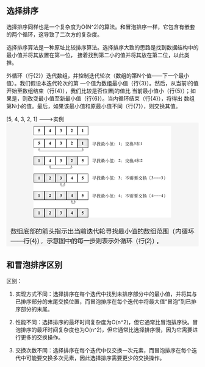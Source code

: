 ## 选择排序
选择排序同样也是一个复杂度为O(N^2)的算法。和冒泡排序一样，它包含有嵌套的两个循环，这导致了二次方的复杂度。

选择排序算法是一种原址比较排序算法。选择排序大致的思路是找到数据结构中的最小值并将其放置在第一位，
接着找到第二小的值并将其放在第二位，以此类推。

外循环（行{2}）迭代数组，并控制迭代轮次（数组的第N个值——下一个最小值）。我们假设本迭代轮次的第
一个值为数组最小值（行{3}）。然后，从当前i的值开始至数组结束（行{4}），我们比较是否位置j的值比
当前最小值小（行{5}）；如果是，则改变最小值至新最小值（行{6}）。当内循环结束（行{4}），将得出
数组第N小的值。最后，如果该最小值和原最小值不同（行{7}），则交换其值。

[5, 4, 3, 2, 1] --->实例
![](./img/图1-选择排序.png)

## 和冒泡排序区别
区别：
1. 实现方式不同：选择排序在每个迭代中找到未排序部分中的最小值，并将其与已排序部分的末尾交换位置，而冒泡排序在每个迭代中将最大值“冒泡”到已排序部分的末尾。

2. 性能不同：选择排序的最坏时间复杂度为O(n^2)，但它通常比冒泡排序快。冒泡排序的最坏时间复杂度也为O(n^2)，但它通常比选择排序慢，因为它需要进行更多的交换操作。

3. 交换次数不同：选择排序在每个迭代中仅交换一次元素，而冒泡排序在每个迭代中可能要交换多次元素，因此选择排序需要更少的交换操作。
